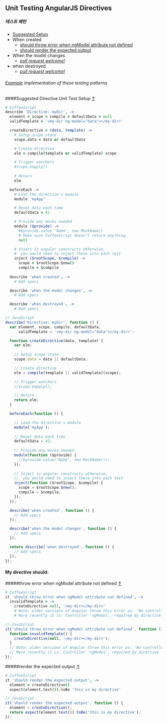 ## Unit Testing AngularJS Directives

##### 테스트 패턴

* [Suggested Setup](#suggested-directive-unit-test-setup-)
* When created
  * [should throw error when ngModel attribute not defined](#throw-error-when-ngmodel-attribute-not-defined-)
  * [should render the expected output](#render-the-expected-output-)
* When the model changes
  * *[pull request welcome!](../#contributing-test-patterns)*
* when destroyed
  * *[pull request welcome!](../#contributing-test-patterns)*

###### [Example](../example) implementation of these testing patterns

####Suggested Directive Unit Test Setup [&#8593;](#testing-patterns)
```CoffeeScript
# CoffeeScript
describe 'Directive: myDir', ->
  element = scope = compile = defaultData = null
  validTemplate = '<my-dir ng-model="data"></my-dir>'

  createDirective = (data, template) ->
    # Setup scope state
    scope.data = data or defaultData

    # Create directive
    elm = compile(template or validTemplate) scope

    # Trigger watchers
    #scope.$apply()
    
    # Return
    elm

  beforeEach ->
    # Load the directive's module
    module 'myApp'

    # Reset data each time
    defaultData = 42

    # Provide any mocks needed
    module ($provide) ->
      #$provide.value 'Name', new MockName()
      # Make sure CoffeeScript doesn't return anything
      null

    # Inject in angular constructs otherwise,
    #  you would need to inject these into each test
    inject ($rootScope, $compile) ->
      scope = $rootScope.$new()
      compile = $compile
    
  describe 'when created', ->
    # Add specs

  describe 'when the model changes', ->
    # Add specs

  describe 'when destroyed', ->
    # Add specs
```

```JavaScript
// JavaScript
describe('Directive: myDir', function () {
  var element, scope, compile, defaultData,
      validTemplate = '<my-dir ng-model="data"></my-dir>';

  function createDirective(data, template) {
    var elm;
    
    // Setup scope state
    scope.data = data || defaultData;

    // Create directive
    elm = compile(template || validTemplate)(scope);

    // Trigger watchers
    //scope.$apply();

    // Return
    return elm;
  }

  beforeEach(function () {

    // Load the directive's module
    module('myApp');
    
    // Reset data each time
    defaultData = 42;
    
    // Provide any mocks needed
    module(function ($provide) {
      //$provide.value('Name', new MockName());
    });
    
    // Inject in angular constructs otherwise,
    //  you would need to inject these into each test
    inject(function ($rootScope, $compile) {
      scope = $rootScope.$new();
      compile = $compile;
    });
  });

  describe('when created', function () {
    // Add specs
  });

  describe('when the model changes', function () {
    // Add specs
  });

  return describe('when destroyed', function () {
    // Add specs
  });
});
```

#### My directive should:

#####throw error when ngModel attribute not defined [&#8593;](#testing-patterns)
```CoffeeScript
# CoffeeScript
it 'should throw error when ngModel attribute not defined', ->
  invalidTemplate = ->
    createDirective null, '<my-dir></my-dir>'
    # Note: older versions of Angular throw this error as: 'No controller: ngModel'
    # More recently it is: Controller 'ngModel', required by directive 'myDir', can't be found!    expect(invalidTemplate).toThrow()
```

```JavaScript
// JavaScript
it('should throw error when ngModel attribute not defined', function () {
  function invalidTemplate() {
    createDirective(null, '<my-dir></my-dir>');
  }
  // Note: older versions of Angular throw this error as: 'No controller: ngModel'
  // More recently it is: Controller 'ngModel', required by directive 'myDir', can't be found!  expect(invalidTemplate).toThrow();
});
```

#####render the expected output [&#8593;](#testing-patterns)
```CoffeeScript
# CoffeeScript
it 'should render the expected output', ->
  element = createDirective()
  expect(element.text()).toBe 'this is my directive'
```

```JavaScript
// JavaScript
it('should render the expected output', function () {
  element = createDirective();
  return expect(element.text()).toBe('this is my directive');
});
```


